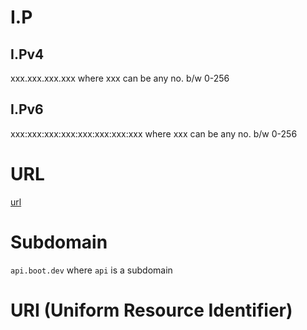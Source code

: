 # I.P
## I.Pv4
xxx.xxx.xxx.xxx
where xxx can be any no. b/w 0-256

## I.Pv6
xxx:xxx:xxx:xxx:xxx:xxx:xxx:xxx
where xxx can be any no. b/w 0-256


# URL
[url](https://developer.mozilla.org/en-US/docs/Web/API/URL/URL)

# Subdomain
`api.boot.dev`
where `api` is a subdomain

# URI (Uniform Resource Identifier)
